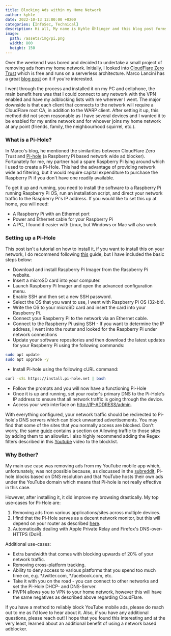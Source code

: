```yaml
---
title: Blocking Ads within my Home Network
author: kyhle
date: 2022-10-13 12:00:00 +0200
categories: [InfoSec, Technical]
description: Hi all, My name is Kyhle Öhlinger and this blog post forms part of my personal blog. If you enjoy any of the posts, feel free to reach out and let me know :) 
image:
  path: /assets/img/pi.png
  width: 800
  height: 150
---
```


Over the weekend I was bored and decided to undertake a small project of removing ads from my home network. Initially, I looked into [CloudFlare Zero Trust](https://www.cloudflare.com/products/zero-trust/) which is free and runs on a serverless architecture. Marco Lancini has a great [blog post](https://blog.marcolancini.it/2022/blog-serverless-ad-blocking-with-cloudflare-gateway/) on it if you're interested. 

I went through the process and installed it on my PC and cellphone, the main benefit here was that I could connect to any network with the VPN enabled and have my adblocking lists with me wherever I went. The major downside is that each client that connects to the network will require a CloudFlare root CA, in addition to the WARP client. After setting it up, this method did not seem reasonable as I have several devices and I wanted it to be enabled for my entire network and for whoever joins my home network at any point (friends, family, the neighbourhood squirrel, etc.). 

### What is a Pi-Hole?

In Marco's blog, he mentioned the similarities between CloudFlare Zero Trust and [Pi-hole](https://pi-hole.net/) (a Raspberry Pi based network wide ad blocker). Fortunately for me, my partner had a spare Raspberry Pi lying around which I used to create a Pi-Hole. This had the advantage of providing network wide ad filtering, but it would require capital expenditure to purchase the Raspberry Pi if you don't have one readily available.

To get it up and running, you need to install the software to a Raspberry Pi running Raspberry Pi OS, run an installation script, and direct your network traffic to the Raspberry Pi's IP address. If you would like to set this up at home, you will need:

- A Raspberry Pi with an Ethernet port
- Power and Ethernet cable for your Raspberry Pi
- A PC, I found it easier with Linux, but Windows or Mac will also work


### Setting up a Pi-Hole

This post isn't a tutorial on how to install it, if you want to install this on your network, I do recommend following [this](https://www.tomshardware.com/how-to/set-up-pi-hole-raspberry-pi) guide, but I have included the basic steps below:

- Download and install Raspberry Pi Imager from the Raspberry Pi website.
- Insert a microSD card into your computer.
- Launch Raspberry Pi Imager and open the advanced configuration menu.
- Enable SSH and then set a new SSH password.
- Select the OS that you want to use, I went with Raspberry Pi OS (32-bit). 
- Write the OS to your microSD card and insert the card into your Raspberry Pi.
- Connect your Raspberry Pi to the network via an Ethernet cable.
- Connect to the Raspberry Pi using SSH - If you want to determine the IP address, I went into the router and looked for the Raspberry Pi under network connections
- Update your software repositories and then download the latest updates for your Raspberry Pi using the following commands:

```bash
sudo apt update
sudo apt upgrade -y
```
- Install Pi-hole using the following cURL command:

```bash
curl -sSL https://install.pi-hole.net | bash
```

- Follow the prompts and you will now have a functioning Pi-Hole
- Once it is up and running, set your router's primary DNS to the Pi-Hole's IP address to ensure that all network traffic is going through the device.
- Access your web interface on <http://IP-ADDRESS/admin>.

With everything configured, your network traffic should be redirected to Pi-hole's DNS servers which can block unwanted advertisements. You may find that some of the sites that you normally access are blocked. Don't worry, the same [guide](https://www.tomshardware.com/how-to/set-up-pi-hole-raspberry-pi) contains a section on Allowing traffic to those sites by adding them to an allowlist. I also highly recommend adding the Regex filters described in this [Youtube](https://www.youtube.com/watch?v=o-bxDuH_T6I) video to the blocklist.

### Why Bother?

My main use case was removing ads from my YouTube mobile app which, unfortunately, was not possible because, as discussed in the [subreddit](https://www.reddit.com/r/pihole/comments/vd2agc/blocking_youtube_ads/), Pi-hole blocks based on DNS resolution and that YouTube hosts their own ads under the YouTube domain which means that Pi-hole is not really effective in this case.

However, after installing it, it did improve my browsing drastically. My top use-cases for Pi-Hole are:
1. Removing ads from various applications/sites across multiple devices.
2. I find that the Pi-Hole serves as a decent network monitor, but this will depend on your router as described [here](https://discourse.pi-hole.net/t/why-do-i-only-see-my-routers-ip-address-instead-of-individual-devices-in-the-top-clients-section-and-query-log/3653).
3. Automatically dealing with Apple Private Relay and Firefox's DNS-over-HTTPS (DoH).

Additional use-cases:
- Extra bandwidth that comes with blocking upwards of 20% of your network traffic.
- Removing cross-platform tracking.
- Ability to deny access to various platforms that you spend too much time on, e.g. *.twitter.com, *.facebook.com, etc.
- Take it with you on the road - you can connect to other networks and set the Pi-Hole DHCP- and DNS-Server.
- PiVPN allows you to VPN to your home network, however this will have the same negatives as described above regarding CloudFlare.

If you have a method to reliably block YouTube mobile ads, please do reach out to me as I'd love to hear about it. Also, if you have any additional questions, please reach out! I hope that you found this interesting and at the very least, learned about an additional benefit of using a network based adblocker.